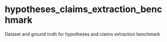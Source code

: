 # hypotheses_claims_extraction_benchmark
Dataset and ground truth for hypotheses and claims extraction benchmark
